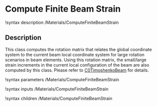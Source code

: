 # Compute Finite Beam Strain

!syntax description /Materials/ComputeFiniteBeamStrain

## Description

This class computes the rotation matrix that relates the global coordinate system to the current beam local coordinate system for large rotation scenarios in beam elements. Using this rotation matrix, the small/large strain increments in the current local configuration of the beam are also computed by this class. Please refer to [C0TimoshenkoBeam](/C0TimoshenkoBeam.md) for details. 

!syntax parameters /Materials/ComputeFiniteBeamStrain

!syntax inputs /Materials/ComputeFiniteBeamStrain

!syntax children /Materials/ComputeFiniteBeamStrain
